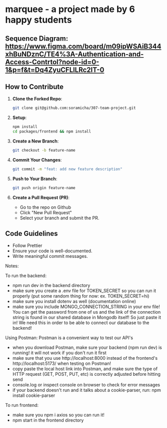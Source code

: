 # marquee - a project made by 6 happy students

## Sequence Diagram: https://www.figma.com/board/m09ipWSAiB344xhBuNDznC/TE4%3A-Authentication-and-Access-Contrtol?node-id=0-1&p=f&t=Dq4ZyuCFLlLRc2IT-0

## How to Contribute

1. **Clone the Forked Repo**:

    ```sh
    git clone git@github.com:soramicha/307-team-project.git

    ```

2. **Setup**:

    ```sh
    npm install
    cd packages/frontend && npm install

    ```

3. **Create a New Branch**:

    ```sh
    git checkout -b feature-name

    ```

4. **Commit Your Changes**:

    ```sh
    git commit -m "feat: add new feature description"

    ```

5. **Push to Your Branch**:

    ```sh
    git push origin feature-name

    ```

6. **Create a Pull Request (PR)**:
    - Go to the repo on Github
    - Click "New Pull Request"
    - Select your branch and submit the PR.

## Code Guidelines

- Follow Prettier
- Ensure your code is well-documented.
- Write meaningful commit messages.

Notes:

To run the backend:

- npm run dev in the backend directory
- make sure you create a .env file for TOKEN_SECRET so you can run it properly (put some random thing for now: ex. TOKEN_SECRET=hi)
- make sure you install dotenv as well (documentation online)
- make sure you include MONGO_CONNECTION_STRING in your env file! You can get the password from one of us and the link of the connection string is found in our shared database in Mongodb itself! So just paste it in! We need this in order to be able to connect our database to the backend!

Using Postman: Postman is a convenient way to test our API's

- when you download Postman, make sure your backend (npm run dev) is running! it will not work if you don't run it first
- make sure that you use http://localhost:8000 instead of the frontend's http://localhost:5173/ when testing on Postman!
- copy paste the local host link into Postman, and make sure the type of HTTP request (GET, POST, PUT, etc) is correctly adjusted before hitting send
- console.log or inspect console on browser to check for error messages
- if your backend doesn't run and it talks about a cookie-parser, run: npm install cookie-parser

To run frontend:

- make sure you npm i axios so you can run it!
- npm start in the frontend directory

